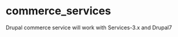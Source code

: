 commerce_services
=================

Drupal commerce service will work with Services-3.x and Drupal7